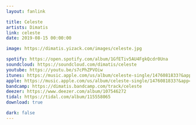 ```yaml
---
layout: fanlink

title: Celeste
artists: Dimatis
link: celeste
date: 2019-08-15 00:00:00

image: https://dimatis.yizack.com/images/celeste.jpg

spotify: https://open.spotify.com/album/1GfETiv5AU4FgkQcdr0Una
soundcloud: https://soundcloud.com/dimatis/celeste
youtube: https://youtu.be/s7cPhZPVOiw
itunes: https://music.apple.com/us/album/celeste-single/1476081833?&app=itunes
apple: https://music.apple.com/us/album/celeste-single/1476081833?&app=music
bandcamp: https://dimatis.bandcamp.com/track/celeste
deezer: https://www.deezer.com/album/107546272
tidal: https://tidal.com/album/115558065
download: true

dark: false
---
```

